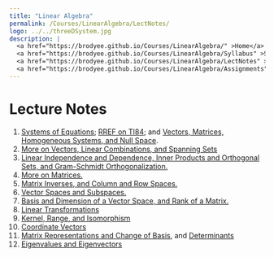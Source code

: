 ```yaml
---
title: "Linear Algebra"
permalink: /Courses/LinearAlgebra/LectNotes/
logo: ../../threeDSystem.jpg
description: |
  <a href="https://brodyee.github.io/Courses/LinearAlgebra/" >Home</a> <br />
  <a href="https://brodyee.github.io/Courses/LinearAlgebra/Syllabus" >Syllabus</a> <br />
  <a href="https://brodyee.github.io/Courses/LinearAlgebra/LectNotes" >Lecture Notes</a> <br />
  <a href="https://brodyee.github.io/Courses/LinearAlgebra/Assignments" >Assignments</a>
---
```


# Lecture Notes

1. [Systems of Equations](https://brodyee.github.io/Courses/LinearAlgebra/lectureNotes/lecture1.html); [RREF on TI84](https://education.ti.com/en/customer-support/knowledge-base/ti-83-84-plus-family/product-usage/34713); and [Vectors, Matrices, Homogeneous Systems, and Null Space](https://brodyee.github.io/Courses/LinearAlgebra/lectureNotes/lecture2.html).
2. [More on Vectors, Linear Combinations, and Spanning Sets](https://brodyee.github.io/Courses/LinearAlgebra/lectureNotes/lecture3.html)
3. [Linear Independence and Dependence, Inner Products and Orthogonal Sets, and Gram-Schmidt Orthogonalization.](https://brodyee.github.io/Courses/LinearAlgebra/lectureNotes/lecture4.html)
4. [More on Matrices.](https://brodyee.github.io/Courses/LinearAlgebra/lectureNotes/lecture5.html)
5. [Matrix Inverses, and Column and Row Spaces.](https://brodyee.github.io/Courses/LinearAlgebra/lectureNotes/lecture6.html)
6. [Vector Spaces and Subspaces.](https://brodyee.github.io/Courses/LinearAlgebra/lectureNotes/lecture7.html)
7. [Basis and Dimension of a Vector Space, and Rank of a Matrix.](https://brodyee.github.io/Courses/LinearAlgebra/lectureNotes/lecture8.html)
8. [Linear Transformations](https://brodyee.github.io/Courses/LinearAlgebra/lectureNotes/LinearTrans.html)
9. [Kernel, Range, and Isomorphism](https://brodyee.github.io/Courses/LinearAlgebra/lectureNotes/KernelRangeIsomo.html)
10. [Coordinate Vectors](https://brodyee.github.io/Courses/LinearAlgebra/lectureNotes/CoordinateVectors.html)
11. [Matrix Representations and Change of Basis](https://brodyee.github.io/Courses/LinearAlgebra/lectureNotes/MatrixRepChangeBasis.html), and [Determinants](https://brodyee.github.io/Courses/LinearAlgebra/lectureNotes/Determinants.html)
12. [Eigenvalues and Eigenvectors](https://brodyee.github.io/Courses/LinearAlgebra/lectureNotes/EigenVals-Vecs.html)


